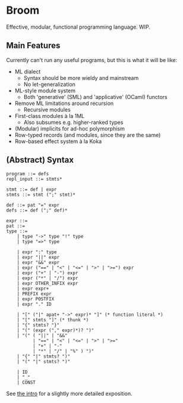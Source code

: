 # Broom

Effective, modular, functional programming language. WIP.

## Main Features

Currently can't run any useful programs, but this is what it will be like:

* ML dialect
    - Syntax should be more wieldy and mainstream
    - No let-generalization
* ML-style module system
    - Both 'generative' (SML) and 'applicative' (OCaml) functors
* Remove ML limitations around recursion
    - Recursive modules
* First-class modules à la 1ML
    - Also subsumes e.g. higher-ranked types
* (Modular) implicits for ad-hoc polymorphism
* Row-typed records (and modules, since they are the same)
* Row-based effect system à la Koka

## (Abstract) Syntax

```
program ::= defs
repl_input ::= stmts*

stmt ::= def | expr
stmts ::= stmt (";" stmt)*

def ::= pat "=" expr
defs ::= def (";" def)*

expr ::=
pat ::=
type ::= 
    | type "->" type "!" type
    | type "=>" type

    | expr ":" type
    | expr "||" expr
    | expr "&&" expr
    | expr ("==" | "<" | "<=" | ">" | ">=") expr
    | expr ("+" | "-") expr
    | expr ("*" | "/") expr
    | expr OTHER_INFIX expr
    | expr expr+
    | PREFIX expr
    | expr POSTFIX
    | expr "." ID

    | "[" ("|" apat+ "->" expr)* "]" (* function literal *)
    | "[" stmts "]" (* thunk *)
    | "{" stmts? "}"
    | "(" (expr ("," expr)*)? ")"
    | "(" ( "||" | "&&"
          | "==" | "<" | "<=" | ">" | ">="
          | "+" | "-"
          | "*" | "/" | "%" ) ")"
    | "{" "|" stmts? ")"
    | "(" "|" stmts? ")"

    | ID
    | "_"
    | CONST
```

See [the intro](docs/source/introduction.rst) for a slightly more detailed exposition.

